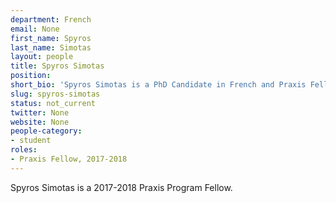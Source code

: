 ```yaml
---
department: French
email: None
first_name: Spyros
last_name: Simotas
layout: people
title: Spyros Simotas
position:
short_bio: 'Spyros Simotas is a PhD Candidate in French and Praxis Fellow 2017-2018. More at ss4ws.github.io'
slug: spyros-simotas
status: not_current
twitter: None
website: None
people-category:
- student
roles:
- Praxis Fellow, 2017-2018
---
```

Spyros Simotas is a 2017-2018 Praxis Program Fellow.
